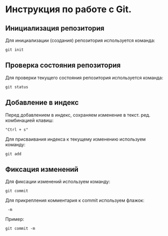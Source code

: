 # **Инструкция по работе с Git.**

## Инициализация репозитория

Для инициализации (создания) репозитория используется команда:

    git init

## Проверка состояния репозитория

Для проверки текущего состояния репозитория используется команда: 

    git status

## Добавление в индекс

Перед добавлением в индекс, сохраняем изменение в текст. ред. комбинацией клавиш: 
    
    "Ctrl + s"

Для присваивания индекса к текущему изменению используем команду:

    git add

## Фиксация изменений

Для фиксации изменений используем команду:

    git commit

Для прикрепления комментария к commit используем флажок:

     -m

Пример:

    git commit -m
    